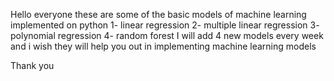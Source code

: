 Hello everyone these are some of the basic models of machine learning implemented on python 
1-  linear regression
2- multiple linear regression
3- polynomial regression
4- random forest 
I will add 4 new models every week and i wish they will help you out in implementing machine learning models 

Thank you 
